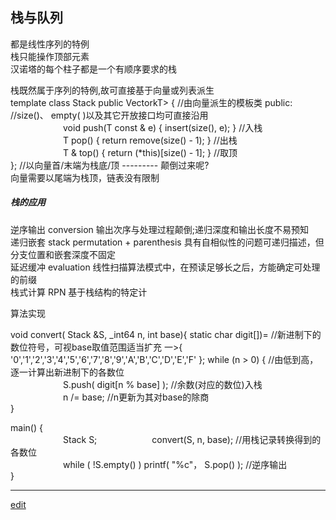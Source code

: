 ## 栈与队列
都是线性序列的特例     
栈只能操作顶部元素     
汉诺塔的每个柱子都是一个有顺序要求的栈     

栈既然属于序列的特例,故可直接基于向量或列表派生     
template <typename T> class Stack public VectorkT> { //由向量派生的模板类
public: //size()、 empty( )以及其它开放接口均可直接沿用     
      void push(T const & e) { insert(size(), e); } //入栈     
      T pop() { return remove(size() - 1); } //出栈     
      T & top() { return (*this)[size() - 1]; } //取顶      
}; //以向量首/末端为栈底/顶 --------- 颠倒过来呢?     
向量需要以尾端为栈顶，链表没有限制     

##### 栈的应用
逆序输出   conversion     输出次序与处理过程颠倒;递归深度和输出长度不易预知     
递归嵌套   stack permutation + parenthesis         具有自相似性的问题可递归描述，但分支位置和嵌套深度不固定    
延迟缓冲   evaluation         线性扫描算法模式中，在预读足够长之后，方能确定可处理的前缀     
栈式计算   RPN     基于栈结构的特定计     

算法实现

void convert( Stack<char> &S, _int64 n, int base){
static char digit[])= //新进制下的数位符号，可视base取值范围适当扩充 一>{ '0','1','2','3','4','5','6','7','8','9','A','B','C','D','E','F' };
while (n > 0) { //由低到高，逐一计算出新进制下的各数位    
      S.push( digit[n % base] ); //余数(对应的数位)入栈    
      n /= base; //n更新为其对base的除商   
}   

main() {   
      Stack<char> S; 
      convert(S, n, base); //用栈记录转换得到的各数位   
      while ( !S.empty() ) printf( "%c"， S.pop() ); //逆序输出   
}   



----------------------------------------------------------------------------------------------------
[edit](https://github.com/saaavsaaa/saaavsaaa.github.io/edit/master/aaa/Structure_Abstract1.md)
